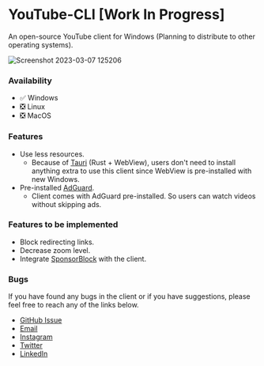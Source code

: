 # YouTube-CLI [Work In Progress]

An open-source YouTube client for Windows (Planning to distribute to other operating systems).

![Screenshot 2023-03-07 125206](https://user-images.githubusercontent.com/79461263/223407331-b4c1c714-298d-439f-abbd-2f4c2aa31fb4.png)

### Availability
- :white_check_mark: Windows
- :negative_squared_cross_mark: Linux
- :negative_squared_cross_mark: MacOS

### Features
- Use less resources.
  - Because of [Tauri](https://tauri.app) (Rust + WebView), users don't need to install anything extra to use this client since WebView is pre-installed with new Windows.
- Pre-installed [AdGuard](https://adguard.com).
  - Client comes with AdGuard pre-installed. So users can watch videos without skipping ads.

### Features to be implemented
- Block redirecting links.
- Decrease zoom level.
- Integrate [SponsorBlock](https://sponsor.ajay.app) with the client.

### Bugs
If you have found any bugs in the client or if you have suggestions, please feel free to reach any of the links below.
- [GitHub Issue](https://github.com/sandunwira/YouTube-CLI/issues)
- [Email](mailto:smswiratunga@students.nsbm.ac.lk)
- [Instagram](https://instagram.com/sandunwira)
- [Twitter](https://twitter.com/sandunwira)
- [LinkedIn](https://www.linkedin.com/in/sandunwiratunga)

